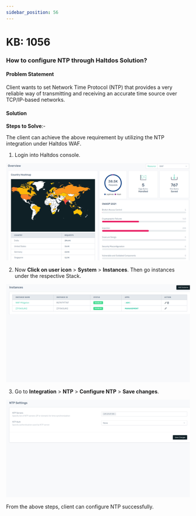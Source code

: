 ```yaml
---
sidebar_position: 56
---
```


# KB: 1056

### **How to configure NTP through Haltdos Solution?**

#### **Problem Statement**

Client wants to set Network Time Protocol (NTP) that provides a very reliable way of transmitting and receiving an accurate time source over TCP/IP-based networks.

#### **Solution**

**Steps to Solve**:-

The client can achieve the above requirement by utilizing the NTP integration under Haltdos WAF.

1. Login into Haltdos console.

![kb-1056](/img/waf/v8/kb/kb_1056_overview.png)

2. Now **Click on user icon** > **System** > **Instances**. Then go instances under the respective Stack.

![kb-1056](/img/waf/v8/kb/kb_1056_instance.png)

3. Go to **Integration** > **NTP**  > **Configure NTP** > **Save changes**.

![kb-1056](/img/waf/v8/kb/kb_1056_ntp.png)

From the above steps, client can configure NTP successfully.




